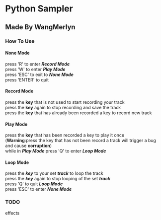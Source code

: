 # Python Sampler
## Made By WangMerlyn
### How To Use
#### None Mode
press 'R' to enter ***Record Mode***\
press 'W' to enter ***Play Mode***\
press 'ESC' to exit to ***None Mode***\
press 'ENTER' to quit
#### Record Mode
press the **key** that is not used to start recording your track\
press the **key** again to stop recording and save the track\
press the **key** that has already been recorded a key to record new track 
#### Play Mode
press the **key** that has been recorded a key to play it once\
(**Warning**:press the key that has not been record a track will trigger a bug and cause **corruption**)\
while in ***Play Mode*** press 'Q' to enter ***Loop Mode***
#### Loop Mode
press the ***key*** to your set ***track*** to loop the track\
press the ***key*** again to stop looping of the set ***track***\
press 'Q' to quit ***Loop Mode***\
press 'ESC' to enter ***None Mode***
### TODO
effects
